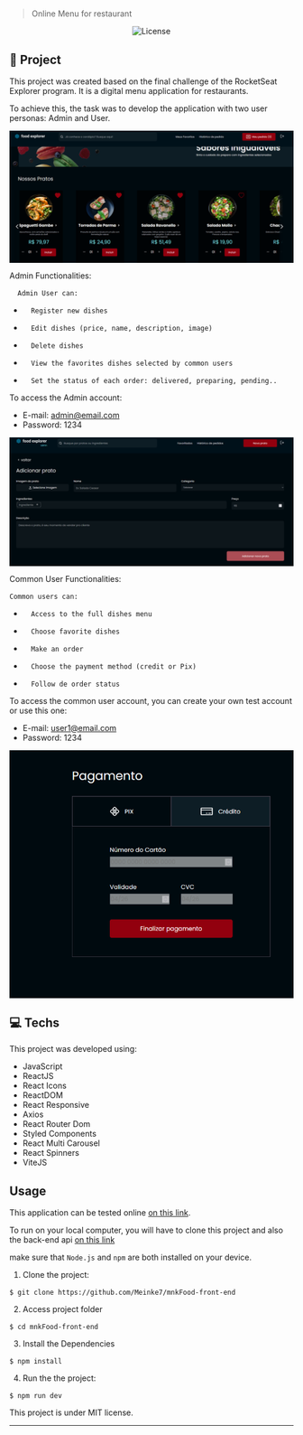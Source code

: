 <h1 align="center" style="text-align: center;">
  
  
</h1>

> Online Menu for restaurant




<p align="center">
  <img alt="License" src="https://img.shields.io/static/v1?label=license&message=MIT&color=49AA26&labelColor=000000">
</p>

<h2 id="project">📁 Project</h2>

This project was created based on the final challenge of the RocketSeat Explorer program. It is a digital menu application for restaurants.

To achieve this, the task was to develop the application with two user personas: Admin and User.



<img alt="" src="/src/assets/userHome.png" style="vertical-align: middle">




Admin Functionalities:

      Admin User can:
 -       Register new dishes
 -       Edit dishes (price, name, description, image)
 -       Delete dishes
 -       View the favorites dishes selected by common users
 -       Set the status of each order: delivered, preparing, pending..

  To access the Admin account:
- E-mail: admin@email.com
- Password: 1234

<img alt="" src="/src/assets/adminNewPlate.png" style="vertical-align: middle">


Common User Functionalities:

    Common users can:
 -       Access to the full dishes menu
 -       Choose favorite dishes
 -       Make an order
 -       Choose the payment method (credit or Pix)
 -       Follow de order status



To access the common user account, you can create your own test account or use this one:
- E-mail: user1@email.com
- Password: 1234

<img alt="" src="/src/assets/userPayment.png" style="vertical-align: middle">




<h2 id="technologies">💻 Techs</h2>

This project was developed using:

- JavaScript
- ReactJS
- React Icons
- ReactDOM
- React Responsive
- Axios
- React Router Dom
- Styled Components
- React Multi Carousel
- React Spinners
- ViteJS

<h2 id="usage"> Usage</h2>

This application can be tested online [on this link](https://netlify.app/).

To run on your local computer, you will have to clone this project and also the 
back-end api [on this link](https://github.com/)

make sure that ``Node.js`` and ``npm`` are both installed on your device. 

1. Clone the project:

```
$ git clone https://github.com/Meinke7/mnkFood-front-end
```

2. Access project folder

```
$ cd mnkFood-front-end
```

3. Install the Dependencies

```
$ npm install
```

4. Run the the project:

```
$ npm run dev
```


This project is under MIT license.

---

